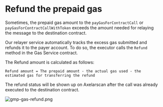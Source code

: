 # Refund the prepaid gas

Sometimes, the prepaid gas amount to the `payGasForContractCall` or `payGasForContractCallWithToken` exceeds the amount needed for relaying the message to the destination contract. 

Our relayer service automatically tracks the excess gas submitted and refunds it to the payer account. To do so, the executor calls the `Refund` method in the Gas Service contract.

The Refund amount is calculated as follows:
```
Refund amount = The prepaid amount - the actual gas used - the estimated gas for transferring the refund
```
The refund status will be shown up on Axelarscan after the call was already executed to the destination contract.

![gmp-gas-refund.png](/images/gmp-gas-refund.png)